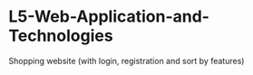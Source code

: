 # L5-Web-Application-and-Technologies
Shopping website (with login, registration and sort by features)
